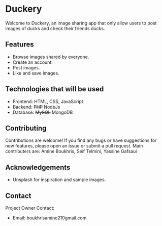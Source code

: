# Duckery
Welcome to Duckery, an image sharing app that only allow users to post images of ducks and check their friends ducks.

## Features

- Browse images shared by everyone.
- Create an account.
- Post images.
- Like and save images.

## Technologies that will be used

- Frontend: HTML, CSS, JavaScript
- Backend: ~~PHP~~ NodeJs
- Database: ~~MySQL~~ MongoDB

## Contributing

Contributions are welcome! If you find any bugs or have suggestions for new features, please open an issue or submit a pull request.
Main contributers are: Amine Boukhris, Seif Telmini, Yassine Gafsaui

## Acknowledgements

- Unsplash for inspiration and sample images.

## Contact

Project Owner Contact:
- Email: boukhrisamine210gmail.com
